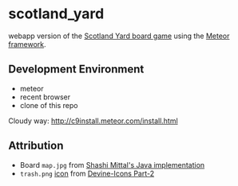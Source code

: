 # scotland_yard
webapp version of the [Scotland Yard board game](http://www.boardgamegeek.com/boardgame/438/scotland-yard)
using the [Meteor framework](http://www.meteor.com/).

## Development Environment
- meteor
- recent browser
- clone of this repo

Cloudy way: http://c9install.meteor.com/install.html

## Attribution
- Board `map.jpg` from [Shashi Mittal's Java implementation](http://scotland-yard.sourceforge.net/)
- `trash.png` [icon](http://findicons.com/icon/158568/trash_recyclebin_empty_closed?id=350118)
from [Devine-Icons Part-2](http://ipapun.deviantart.com/art/Devine-Icons-Part-2-141129260)
